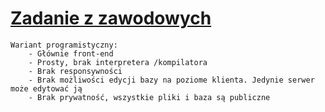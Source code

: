 # [Zadanie z zawodowych](https://edu-update.pl/quest-strona-z-baza-xml)
	Wariant programistyczny:
		- Głównie front-end
		- Prosty, brak interpretera /kompilatora
		- Brak responsywności
		- Brak możliwości edycji bazy na poziome klienta. Jedynie serwer może edytować ją
		- Brak prywatność, wszystkie pliki i baza są publiczne
